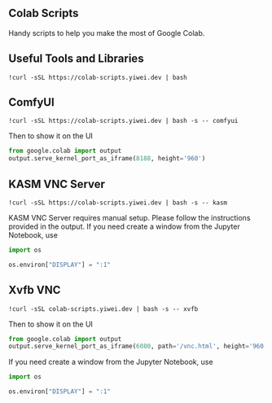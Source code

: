 Colab Scripts
---

Handy scripts to help you make the most of Google Colab.

## Useful Tools and Libraries

```
!curl -sSL https://colab-scripts.yiwei.dev | bash
```

## ComfyUI

```
!curl -sSL https://colab-scripts.yiwei.dev | bash -s -- comfyui
```

Then to show it on the UI

```python
from google.colab import output
output.serve_kernel_port_as_iframe(8188, height='960')
```

## KASM VNC Server

```
!curl -sSL https://colab-scripts.yiwei.dev | bash -s -- kasm
```

KASM VNC Server requires manual setup. Please follow the instructions provided in the output. If you need create a window from the Jupyter Notebook, use

```python
import os

os.environ["DISPLAY"] = ":1"
```

## Xvfb VNC

```
!curl -sSL colab-scripts.yiwei.dev | bash -s -- xvfb
```

Then to show it on the UI

```python
from google.colab import output
output.serve_kernel_port_as_iframe(6080, path='/vnc.html', height='960')
```

If you need create a window from the Jupyter Notebook, use

```python
import os

os.environ["DISPLAY"] = ":1"
```
